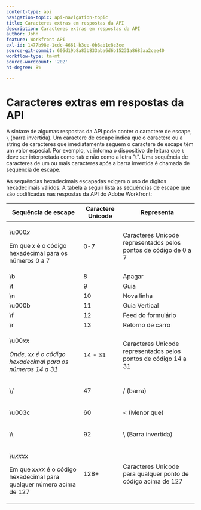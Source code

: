 ```yaml
---
content-type: api
navigation-topic: api-navigation-topic
title: Caracteres extras em respostas da API
description: Caracteres extras em respostas da API
author: John
feature: Workfront API
exl-id: 1477b98e-1cdc-4661-b3ee-0b6ab1e8c3ee
source-git-commit: 606d19b8a83b833aba6d6b15231a8683aa2cee40
workflow-type: tm+mt
source-wordcount: '202'
ht-degree: 8%

---
```


# Caracteres extras em respostas da API

A sintaxe de algumas respostas da API pode conter o caractere de escape, `\` (barra invertida). Um caractere de escape indica que o caractere ou a string de caracteres que imediatamente seguem o caractere de escape têm um valor especial. Por exemplo, `\t` informa o dispositivo de leitura que `t` deve ser interpretada como `tab` e não como a letra &quot;t&quot;. Uma sequência de caracteres de um ou mais caracteres após a barra invertida é chamada de sequência de escape.

As sequências hexadecimais escapadas exigem o uso de dígitos hexadecimais válidos. A tabela a seguir lista as sequências de escape que são codificadas nas respostas da API do Adobe Workfront:

<table style="table-layout:auto"> 
 <col> 
 <col> 
 <col> 
 <thead> 
  <tr> 
   <th><strong>Sequência de escape</strong> </th> 
   <th><strong>Caractere Unicode</strong> </th> 
   <th><strong>Representa</strong> </th> 
  </tr> 
 </thead> 
 <tbody> 
  <tr> 
   <td> <p>\u000<em>x</em></p> <p>Em que <em>x</em> é o código hexadecimal para os números 0 a 7</p> </td> 
   <td>0-7</td> 
   <td>Caracteres Unicode representados pelos pontos de código de 0 a 7</td> 
  </tr> 
  <tr> 
   <td>\b</td> 
   <td>8</td> 
   <td>Apagar</td> 
  </tr> 
  <tr> 
   <td>\t</td> 
   <td>9</td> 
   <td>Guia</td> 
  </tr> 
  <tr> 
   <td>\n</td> 
   <td>10</td> 
   <td>Nova linha</td> 
  </tr> 
  <tr> 
   <td>\u000b</td> 
   <td>11</td> 
   <td>Guia Vertical</td> 
  </tr> 
  <tr> 
   <td>\f</td> 
   <td>12</td> 
   <td>Feed do formulário</td> 
  </tr> 
  <tr> 
   <td>\r</td> 
   <td>13</td> 
   <td>Retorno de carro</td> 
  </tr> 
  <tr> 
   <td> <p>\u00<em>xx</em></p> <p><em>Onde, xx é o código hexadecimal para os números 14 a 31</em> </p> </td> 
   <td>14 - 31</td> 
   <td>Caracteres Unicode representados pelos pontos de código 14 a 31</td> 
  </tr> 
  <tr> 
   <td> <p>\/</p> </td> 
   <td>47</td> 
   <td>/ (barra)</td> 
  </tr> 
  <tr> 
   <td> <p>\u003c</p> </td> 
   <td>60</td> 
   <td>&lt; (Menor que)</td> 
  </tr> 
  <tr> 
   <td> <p>\\</p> </td> 
   <td>92</td> 
   <td>\ (Barra invertida)</td> 
  </tr> 
  <tr> 
   <td> <p>\u<em>xxxx</em></p> <p>Em que <em>xxxx</em> é o código hexadecimal para qualquer número acima de 127</p> </td> 
   <td>128+</td> 
   <td>Caracteres Unicode para qualquer ponto de código acima de 127</td> 
  </tr> 
 </tbody> 
</table>
